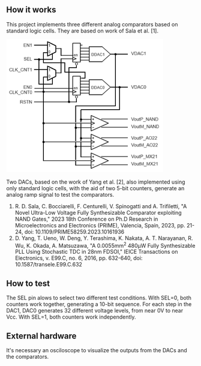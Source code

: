 <!---

This file is used to generate your project datasheet. Please fill in the information below and delete any unused
sections.

You can also include images in this folder and reference them in the markdown. Each image must be less than
512 kb in size, and the combined size of all images must be less than 1 MB.
-->

## How it works

This project implements three different analog comparators based on standard logic cells. They are based on work of Sala et al. [1].

![Digital DAC and Comparators diagram](DDAC_Comps.png)

Two DACs, based on the work of Yang et al. [2], also implemented using only standard logic cells, with the aid of two 5-bit counters, generate an analog ramp signal to test the comparators.

1. R. D. Sala, C. Bocciarelli, F. Centurelli, V. Spinogatti and A. Trifiletti, "A Novel Ultra-Low Voltage Fully Synthesizable Comparator exploiting NAND Gates," 2023 18th Conference on Ph.D Research in Microelectronics and Electronics (PRIME), Valencia, Spain, 2023, pp. 21-24, doi: 10.1109/PRIME58259.2023.10161936
2. D. Yang, T. Ueno, W. Deng, Y. Terashima, K. Nakata, A. T. Narayanan, R. Wu, K. Okada, A. Matsuzawa, "A 0.0055mm<sup>2</sup> 480µW Fully Synthesizable PLL Using Stochastic TDC in 28nm FDSOI," IEICE Transactions on Electronics, v. E99.C, no. 6, 2016, pp. 632-640, doi: 10.1587/transele.E99.C.632

## How to test

The SEL pin alows to select two different test conditions. With SEL=0, both counters work together, generating a 10-bit sequence. For each step in the DAC1, DAC0 generates 32 different voltage levels, from near 0V to near Vcc. With SEL=1, both counters work independently.

## External hardware

It's necessary an osciloscope to visualize the outputs from the DACs and the comparators. 
